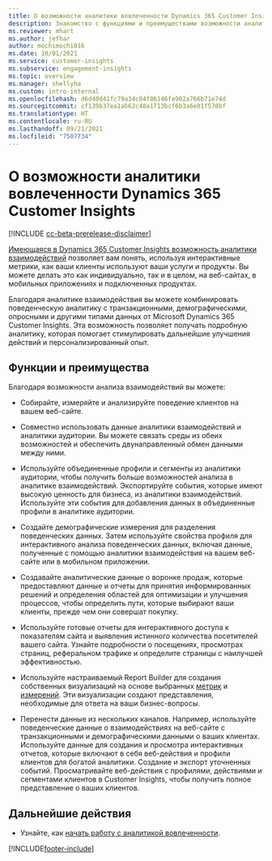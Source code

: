 ```yaml
---
title: О возможности аналитики вовлеченности Dynamics 365 Customer Insights
description: Знакомство с функциями и преимуществами возможности аналитики вовлеченности.
ms.reviewer: mhart
ms.author: jefhar
author: mochimochi016
ms.date: 10/01/2021
ms.service: customer-insights
ms.subservice: engagement-insights
ms.topic: overview
ms.manager: shellyha
ms.custom: intro-internal
ms.openlocfilehash: d6d40d41fc79a34c04f86146fe902a766b71e74d
ms.sourcegitcommit: cf139b37ea1ab62c48a1713bcf6b3a6e01f578bf
ms.translationtype: HT
ms.contentlocale: ru-RU
ms.lasthandoff: 09/21/2021
ms.locfileid: "7507734"
---
```

# <a name="about-dynamics-365-customer-insights-engagement-insights-capability"></a>О возможности аналитики вовлеченности Dynamics 365 Customer Insights 

[!INCLUDE [cc-beta-prerelease-disclaimer](includes/cc-beta-prerelease-disclaimer.md)]

[Имеющаяся в Dynamics 365 Customer Insights возможность аналитики взаимодействий](https://dynamics.microsoft.com/ai/customer-insights/engagement-insights-capability/) позволяет вам понять, используя интерактивные метрики, как ваши клиенты используют ваши услуги и продукты. Вы можете делать это как индивидуально, так и в целом, на веб-сайтах, в мобильных приложениях и подключенных продуктах.

Благодаря аналитике взаимодействия вы можете комбинировать поведенческую аналитику с транзакционными, демографическими, опросными и другими типами данных от Microsoft Dynamics 365 Customer Insights. Эта возможность позволяет получать подробную аналитику, которая помогает стимулировать дальнейшие улучшения действий и персонализированный опыт.

## <a name="features-and-benefits"></a>Функции и преимущества

Благодаря возможности анализа взаимодействий вы можете:

- Собирайте, измеряйте и анализируйте поведение клиентов на вашем веб-сайте.

- Совместно использовать данные аналитики взаимодействий и аналитики аудитории. Вы можете связать среды из обеих возможностей и обеспечить двунаправленный обмен данными между ними.

- Используйте объединенные профили и сегменты из аналитики аудитории, чтобы получить больше возможностей анализа в аналитике взаимодействий. Экспортируйте события, которые имеют высокую ценность для бизнеса, из аналитики взаимодействий. Используйте эти события для добавления данных в объединенные профили в аналитике аудитории.

- Создайте демографические измерения для разделения поведенческих данных. Затем используйте свойства профиля для интерактивного анализа поведенческих данных, включая данные, полученные с помощью аналитики взаимодействия на вашем веб-сайте или в мобильном приложении.

- Создавайте аналитические данные о воронке продаж, которые предоставляют данные и отчеты для принятия информированных решений и определения областей для оптимизации и улучшения процессов, чтобы определить пути, которые выбирают ваши клиенты, прежде чем они совершат покупку. 

-  Используйте готовые отчеты для интерактивного доступа к показателям сайта и выявления истинного количества посетителей вашего сайта. Узнайте подробности о посещениях, просмотрах страниц, реферальном трафике и определите страницы с наилучшей эффективностью.

- Используйте настраиваемый Report Builder для создания собственных визуализаций на основе выбранных [метрик](glossary.md) и [измерений](glossary.md). Эти визуализации создают представления, необходимые для ответа на ваши бизнес-вопросы.

- Перенести данные из нескольких каналов. Например, используйте поведенческие данные о взаимодействиях на веб-сайте с транзакционными и демографическими данными о ваших клиентах. Используйте данные для создания и просмотра интерактивных отчетов, которые включают в себя веб-действия и профили клиентов для богатой аналитики. Создание и экспорт уточненных событий. Просматривайте веб-действия с профилями, действиями и сегментами клиентов в Customer Insights, чтобы получить полное представление о ваших клиентов.

## <a name="next-steps"></a>Дальнейшие действия

- Узнайте, как [начать работу с аналитикой вовлеченности](get-started.md).


[!INCLUDE[footer-include](../includes/footer-banner.md)]
